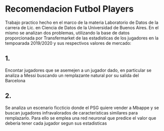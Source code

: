 # Recomendacion Futbol Players
Trabajo practico hecho en el marco de la materia Laboratorio de Datos de la carrera de Lic. en Ciencia de Datos de la Universidad de Buenos Aires.
En el mismo se analizan dos problemas, utilizando la base de datos proporcionada por Transfermarket de las estadisticas de los jugadores en la tempoarada 2019/2020 y sus respectivos valores de mercado:
## 1.
Encontar jugadores que se asemejen a un jugador dado, en particular se analiza a Messi buscando un remplazante natural por su salida del Barcelona
## 2.
Se analiza un escenario ficcticio donde el PSG quiere vender a Mbappe y se buscan jugadores infravalorados de caracteristicas similares para remplazarlo. Para ello se emplea una red neuronal que predice el valor que deberia tener cada jugador segun sus estadisticas 
